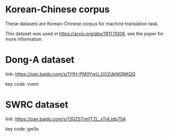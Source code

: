 # Korean-Chinese corpus
These datasets are Korean-Chinese corpus for machine translation task. 

This dataset was used in https://arxiv.org/abs/1911.11008, see the paper for more information.


# Dong-A dataset

link: https://pan.baidu.com/s/1YfH-PM0YwU_GOZdkNGNKQQ 

key code: vvem 

# SWRC dataset

link: https://pan.baidu.com/s/130ZSTjmfTZL_xTi4Jdp75A 

key code: gw5s 
